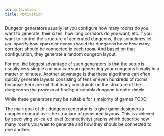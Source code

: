 ```yaml
---
id: motivation
title: Motivation
---
```


Dungeon generators usually let you configure how many rooms do you want to generate, their sizes, how long corridors do you want, etc. If you want to control the structure of generated dungeons, they sometimes let you specify how sparse or dense should the dungeons be or how many corridors should be connected to each room. And based on that configuration, they generate a random dungeon layout. 

For me, the biggest advantage of such generators is that the setup is usually very simple and you can start generating your dungeons literally in a matter of minutes. Another advantage is that these algorithms can often quickly generate layouts consisting of tens or even hundreds of rooms because there are not that many constraints on the structure of the dungeon so the process of finding a suitable dungeon is quite simple.

While these generators may be suitable for a majority of games TODO

The main goal of this dungeon generator is to give game designers a complete control over the structure of generated layouts. This is achieved by specifying so-called level (connectivity) graphs which describe how many rooms you want to generate and how they should be connected to one another.